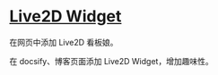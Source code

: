 # [Live2D Widget](https://github.com/stevenjoezhang/live2d-widget)

在网页中添加 Live2D 看板娘。

在 docsify、博客页面添加 Live2D Widget，增加趣味性。
